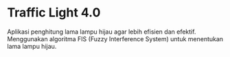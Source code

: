 # Traffic Light 4.0

Aplikasi penghitung lama lampu hijau agar lebih efisien dan efektif. Menggunakan algoritma FIS (Fuzzy Interference System) untuk menentukan lama lampu hijau.